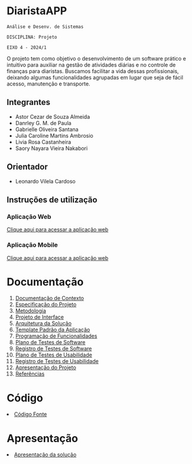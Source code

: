 # DiaristaAPP


`Análise e Desenv. de Sistemas`

`DISCIPLINA: Projeto`

`EIXO 4 - 2024/1`

O projeto tem como objetivo o desenvolvimento de um software prático e intuitivo para auxiliar na gestão de atividades diárias e no controle de finanças para diaristas. Buscamos facilitar a vida dessas profissionais, deixando algumas funcionalidades agrupadas em lugar que seja de fácil acesso, manutenção e transporte.

## Integrantes
* Astor Cezar de Souza Almeida
* Danrley G. M. de Paula
* Gabrielle Oliveira Santana
* Julia Caroline Martins Ambrosio
* Livia Rosa Castanheira
* Saory Nayara Vieira Nakabori

## Orientador

* Leonardo Vilela Cardoso

## Instruções de utilização

### Aplicação Web
[Clique aqui para acessar a aplicação web](https://diarista-app-git-master-saory-s-projects.vercel.app/?_vercel_share=ufIXnWeRm2hcXXHYKNO9WEwyL6I8o4Zh)

### Aplicação Mobile
 [Clique aqui para acessar a aplicação web](https://expo.dev/artifacts/eas/wZmn4DaSoTTS852AmYiyaJ.aab)

# Documentação

<ol>
<li><a href="docs/01-Documentação de Contexto.md"> Documentação de Contexto</a></li>
<li><a href="docs/02-Especificação do Projeto.md"> Especificação do Projeto</a></li>
<li><a href="docs/03-Metodologia.md"> Metodologia</a></li>
<li><a href="docs/04-Projeto de Interface.md"> Projeto de Interface</a></li>
<li><a href="docs/05-Arquitetura da Solução.md"> Arquitetura da Solução</a></li>
<li><a href="docs/06-Template Padrão da Aplicação.md"> Template Padrão da Aplicação</a></li>
<li><a href="docs/07-Programação de Funcionalidades.md"> Programação de Funcionalidades</a></li>
<li><a href="docs/08-Plano de Testes de Software.md"> Plano de Testes de Software</a></li>
<li><a href="docs/09-Registro de Testes de Software.md"> Registro de Testes de Software</a></li>
<li><a href="docs/10-Plano de Testes de Usabilidade.md"> Plano de Testes de Usabilidade</a></li>
<li><a href="docs/11-Registro de Testes de Usabilidade.md"> Registro de Testes de Usabilidade</a></li>
<li><a href="docs/12-Apresentação do Projeto.md"> Apresentação do Projeto</a></li>
<li><a href="docs/13-Referências.md"> Referências</a></li>
</ol>

# Código

<li><a href="src/README.md"> Código Fonte</a></li>

# Apresentação

<li><a href="presentation/README.md"> Apresentação da solução</a></li>
